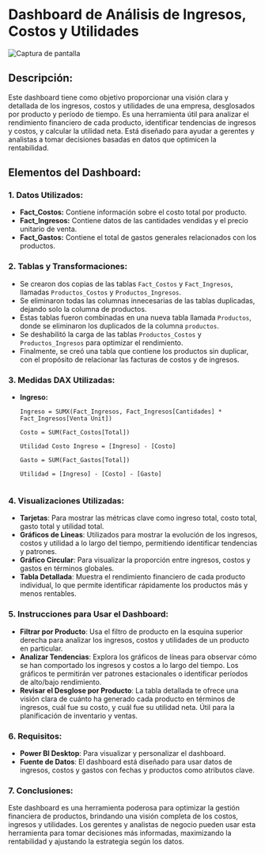 # Dashboard de Análisis de Ingresos, Costos y Utilidades
![Captura de pantalla](https://i.ibb.co/DQCQzWt/Captura-de-pantalla-2024-09-11-235157.png)

## Descripción:
Este dashboard tiene como objetivo proporcionar una visión clara y detallada de los ingresos, costos y utilidades de una empresa, desglosados por producto y período de tiempo. Es una herramienta útil para analizar el rendimiento financiero de cada producto, identificar tendencias de ingresos y costos, y calcular la utilidad neta. Está diseñado para ayudar a gerentes y analistas a tomar decisiones basadas en datos que optimicen la rentabilidad.

## Elementos del Dashboard:

### 1. **Datos Utilizados:**

- **Fact_Costos:** Contiene información sobre el costo total por producto.
- **Fact_Ingresos:** Contiene datos de las cantidades vendidas y el precio unitario de venta.
- **Fact_Gastos:** Contiene el total de gastos generales relacionados con los productos.

### 2. **Tablas y Transformaciones:**

- Se crearon dos copias de las tablas `Fact_Costos` y `Fact_Ingresos`, llamadas `Productos_Costos` y `Productos_Ingresos`.
- Se eliminaron todas las columnas innecesarias de las tablas duplicadas, dejando solo la columna de productos.
- Estas tablas fueron combinadas en una nueva tabla llamada `Productos`, donde se eliminaron los duplicados de la columna `productos`.
- Se deshabilitó la carga de las tablas `Productos_Costos` y `Productos_Ingresos` para optimizar el rendimiento.
- Finalmente, se creó una tabla que contiene los productos sin duplicar, con el propósito de relacionar las facturas de costos y de ingresos.

### 3. **Medidas DAX Utilizadas:**

- **Ingreso:**
  ```DAX
  Ingreso = SUMX(Fact_Ingresos, Fact_Ingresos[Cantidades] * Fact_Ingresos[Venta Unit])

  Costo = SUM(Fact_Costos[Total])

  Utilidad Costo Ingreso = [Ingreso] - [Costo]

  Gasto = SUM(Fact_Gastos[Total])

  Utilidad = [Ingreso] - [Costo] - [Gasto]


### 4. Visualizaciones Utilizadas:
- **Tarjetas**: Para mostrar las métricas clave como ingreso total, costo total, gasto total y utilidad total.
- **Gráficos de Líneas**: Utilizados para mostrar la evolución de los ingresos, costos y utilidad a lo largo del tiempo, permitiendo identificar tendencias y patrones.
- **Gráfico Circular**: Para visualizar la proporción entre ingresos, costos y gastos en términos globales.
- **Tabla Detallada**: Muestra el rendimiento financiero de cada producto individual, lo que permite identificar rápidamente los productos más y menos rentables.

### 5. Instrucciones para Usar el Dashboard:
- **Filtrar por Producto**: Usa el filtro de producto en la esquina superior derecha para analizar los ingresos, costos y utilidades de un producto en particular.
- **Analizar Tendencias**: Explora los gráficos de líneas para observar cómo se han comportado los ingresos y costos a lo largo del tiempo. Los gráficos te permitirán ver patrones estacionales o identificar períodos de alto/bajo rendimiento.
- **Revisar el Desglose por Producto**: La tabla detallada te ofrece una visión clara de cuánto ha generado cada producto en términos de ingresos, cuál fue su costo, y cuál fue su utilidad neta. Útil para la planificación de inventario y ventas.

### 6. Requisitos:
- **Power BI Desktop**: Para visualizar y personalizar el dashboard.
- **Fuente de Datos**: El dashboard está diseñado para usar datos de ingresos, costos y gastos con fechas y productos como atributos clave.

### 7. Conclusiones:
Este dashboard es una herramienta poderosa para optimizar la gestión financiera de productos, brindando una visión completa de los costos, ingresos y utilidades. Los gerentes y analistas de negocio pueden usar esta herramienta para tomar decisiones más informadas, maximizando la rentabilidad y ajustando la estrategia según los datos.

